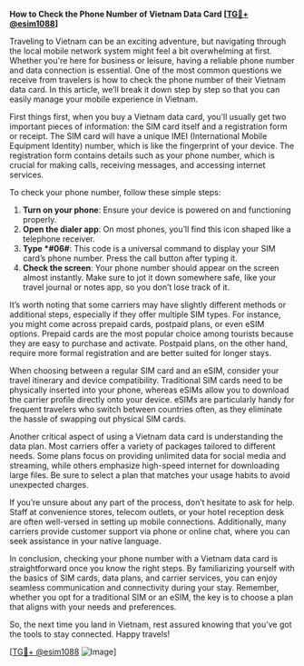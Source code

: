 **How to Check the Phone Number of Vietnam Data Card [[TG💪+ @esim1088](https://t.me/s/esim1088)]**

Traveling to Vietnam can be an exciting adventure, but navigating through the local mobile network system might feel a bit overwhelming at first. Whether you're here for business or leisure, having a reliable phone number and data connection is essential. One of the most common questions we receive from travelers is how to check the phone number of their Vietnam data card. In this article, we’ll break it down step by step so that you can easily manage your mobile experience in Vietnam.

First things first, when you buy a Vietnam data card, you'll usually get two important pieces of information: the SIM card itself and a registration form or receipt. The SIM card will have a unique IMEI (International Mobile Equipment Identity) number, which is like the fingerprint of your device. The registration form contains details such as your phone number, which is crucial for making calls, receiving messages, and accessing internet services. 

To check your phone number, follow these simple steps:

1. **Turn on your phone**: Ensure your device is powered on and functioning properly.
2. **Open the dialer app**: On most phones, you’ll find this icon shaped like a telephone receiver.
3. **Type *#06#**: This code is a universal command to display your SIM card’s phone number. Press the call button after typing it.
4. **Check the screen**: Your phone number should appear on the screen almost instantly. Make sure to jot it down somewhere safe, like your travel journal or notes app, so you don’t lose track of it.

It’s worth noting that some carriers may have slightly different methods or additional steps, especially if they offer multiple SIM types. For instance, you might come across prepaid cards, postpaid plans, or even eSIM options. Prepaid cards are the most popular choice among tourists because they are easy to purchase and activate. Postpaid plans, on the other hand, require more formal registration and are better suited for longer stays.

When choosing between a regular SIM card and an eSIM, consider your travel itinerary and device compatibility. Traditional SIM cards need to be physically inserted into your phone, whereas eSIMs allow you to download the carrier profile directly onto your device. eSIMs are particularly handy for frequent travelers who switch between countries often, as they eliminate the hassle of swapping out physical SIM cards.

Another critical aspect of using a Vietnam data card is understanding the data plan. Most carriers offer a variety of packages tailored to different needs. Some plans focus on providing unlimited data for social media and streaming, while others emphasize high-speed internet for downloading large files. Be sure to select a plan that matches your usage habits to avoid unexpected charges.

If you’re unsure about any part of the process, don’t hesitate to ask for help. Staff at convenience stores, telecom outlets, or your hotel reception desk are often well-versed in setting up mobile connections. Additionally, many carriers provide customer support via phone or online chat, where you can seek assistance in your native language.

In conclusion, checking your phone number with a Vietnam data card is straightforward once you know the right steps. By familiarizing yourself with the basics of SIM cards, data plans, and carrier services, you can enjoy seamless communication and connectivity during your stay. Remember, whether you opt for a traditional SIM or an eSIM, the key is to choose a plan that aligns with your needs and preferences.

So, the next time you land in Vietnam, rest assured knowing that you’ve got the tools to stay connected. Happy travels! 

[[TG💪+ @esim1088](https://t.me/s/esim1088) ![Image](https://i.postimg.cc/Y0z9fWf4/image.png)]